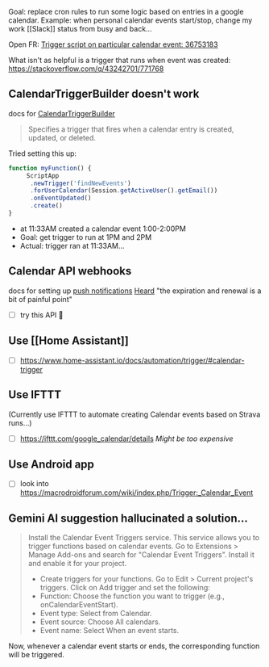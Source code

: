 Goal: replace cron rules to run some logic based on entries in a google calendar.
Example: when personal calendar events start/stop, change my work [[Slack]] status from busy and back...

Open FR: [Trigger script on particular calendar event: 36753183](https://issuetracker.google.com/issues/36753183)

What isn't as helpful is a trigger that runs when event was created: https://stackoverflow.com/q/43242701/771768
## CalendarTriggerBuilder doesn't work
docs for [CalendarTriggerBuilder](https://developers.google.com/apps-script/reference/script/calendar-trigger-builder)
>Specifies a trigger that fires when a calendar entry is created, updated, or deleted.

Tried setting this up:
```js
function myFunction() {
     ScriptApp
      .newTrigger('findNewEvents')
      .forUserCalendar(Session.getActiveUser().getEmail())
      .onEventUpdated()
      .create()
}
```

- at 11:33AM created a calendar event 1:00-2:00PM
- Goal: get trigger to run at 1PM and 2PM
- Actual: trigger ran at 11:33AM...

## Calendar API webhooks
docs for setting up [push notifications](https://developers.google.com/calendar/api/guides/push)
[Heard](https://issuetracker.google.com/issues/36753183?pli=1) "the expiration and renewal is a bit of painful point"
- [ ] try this API 🔼 

## Use [[Home Assistant]]
- [ ] https://www.home-assistant.io/docs/automation/trigger/#calendar-trigger

## Use IFTTT
(Currently use IFTTT to automate creating Calendar events based on Strava runs...)

- [ ] https://ifttt.com/google_calendar/details
*Might be too expensive*

## Use Android app 
- [ ] look into https://macrodroidforum.com/wiki/index.php/Trigger:_Calendar_Event

## Gemini AI suggestion hallucinated a solution...
>  Install the Calendar Event Triggers service. This service allows you to trigger functions based on calendar events. Go to Extensions > Manage Add-ons and search for "Calendar Event Triggers". Install it and enable it for your project.
>  * Create triggers for your functions. Go to Edit > Current project's triggers. Click on Add trigger and set the following:
>  * Function: Choose the function you want to trigger (e.g., onCalendarEventStart).
>  * Event type: Select from Calendar.
>  * Event source: Choose All calendars.
>  * Event name: Select When an event starts.

Now, whenever a calendar event starts or ends, the corresponding function will be triggered.
